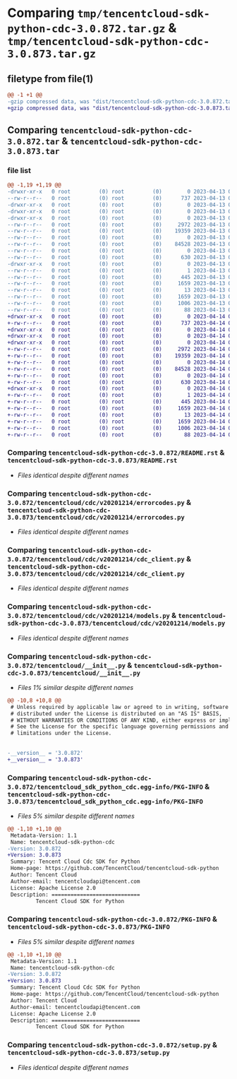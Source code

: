 # Comparing `tmp/tencentcloud-sdk-python-cdc-3.0.872.tar.gz` & `tmp/tencentcloud-sdk-python-cdc-3.0.873.tar.gz`

## filetype from file(1)

```diff
@@ -1 +1 @@
-gzip compressed data, was "dist/tencentcloud-sdk-python-cdc-3.0.872.tar", last modified: Thu Apr 13 00:23:31 2023, max compression
+gzip compressed data, was "dist/tencentcloud-sdk-python-cdc-3.0.873.tar", last modified: Fri Apr 14 00:24:00 2023, max compression
```

## Comparing `tencentcloud-sdk-python-cdc-3.0.872.tar` & `tencentcloud-sdk-python-cdc-3.0.873.tar`

### file list

```diff
@@ -1,19 +1,19 @@
-drwxr-xr-x   0 root         (0) root         (0)        0 2023-04-13 00:23:31.000000 tencentcloud-sdk-python-cdc-3.0.872/
--rw-r--r--   0 root         (0) root         (0)      737 2023-04-13 00:23:31.000000 tencentcloud-sdk-python-cdc-3.0.872/README.rst
-drwxr-xr-x   0 root         (0) root         (0)        0 2023-04-13 00:23:31.000000 tencentcloud-sdk-python-cdc-3.0.872/tencentcloud/
-drwxr-xr-x   0 root         (0) root         (0)        0 2023-04-13 00:23:31.000000 tencentcloud-sdk-python-cdc-3.0.872/tencentcloud/cdc/
-drwxr-xr-x   0 root         (0) root         (0)        0 2023-04-13 00:23:31.000000 tencentcloud-sdk-python-cdc-3.0.872/tencentcloud/cdc/v20201214/
--rw-r--r--   0 root         (0) root         (0)     2972 2023-04-13 00:23:31.000000 tencentcloud-sdk-python-cdc-3.0.872/tencentcloud/cdc/v20201214/errorcodes.py
--rw-r--r--   0 root         (0) root         (0)    19359 2023-04-13 00:23:31.000000 tencentcloud-sdk-python-cdc-3.0.872/tencentcloud/cdc/v20201214/cdc_client.py
--rw-r--r--   0 root         (0) root         (0)        0 2023-04-13 00:23:31.000000 tencentcloud-sdk-python-cdc-3.0.872/tencentcloud/cdc/v20201214/__init__.py
--rw-r--r--   0 root         (0) root         (0)    84528 2023-04-13 00:23:31.000000 tencentcloud-sdk-python-cdc-3.0.872/tencentcloud/cdc/v20201214/models.py
--rw-r--r--   0 root         (0) root         (0)        0 2023-04-13 00:23:31.000000 tencentcloud-sdk-python-cdc-3.0.872/tencentcloud/cdc/__init__.py
--rw-r--r--   0 root         (0) root         (0)      630 2023-04-13 00:23:31.000000 tencentcloud-sdk-python-cdc-3.0.872/tencentcloud/__init__.py
-drwxr-xr-x   0 root         (0) root         (0)        0 2023-04-13 00:23:31.000000 tencentcloud-sdk-python-cdc-3.0.872/tencentcloud_sdk_python_cdc.egg-info/
--rw-r--r--   0 root         (0) root         (0)        1 2023-04-13 00:23:31.000000 tencentcloud-sdk-python-cdc-3.0.872/tencentcloud_sdk_python_cdc.egg-info/dependency_links.txt
--rw-r--r--   0 root         (0) root         (0)      445 2023-04-13 00:23:31.000000 tencentcloud-sdk-python-cdc-3.0.872/tencentcloud_sdk_python_cdc.egg-info/SOURCES.txt
--rw-r--r--   0 root         (0) root         (0)     1659 2023-04-13 00:23:31.000000 tencentcloud-sdk-python-cdc-3.0.872/tencentcloud_sdk_python_cdc.egg-info/PKG-INFO
--rw-r--r--   0 root         (0) root         (0)       13 2023-04-13 00:23:31.000000 tencentcloud-sdk-python-cdc-3.0.872/tencentcloud_sdk_python_cdc.egg-info/top_level.txt
--rw-r--r--   0 root         (0) root         (0)     1659 2023-04-13 00:23:31.000000 tencentcloud-sdk-python-cdc-3.0.872/PKG-INFO
--rw-r--r--   0 root         (0) root         (0)     1006 2023-04-13 00:23:31.000000 tencentcloud-sdk-python-cdc-3.0.872/setup.py
--rw-r--r--   0 root         (0) root         (0)       88 2023-04-13 00:23:31.000000 tencentcloud-sdk-python-cdc-3.0.872/setup.cfg
+drwxr-xr-x   0 root         (0) root         (0)        0 2023-04-14 00:24:00.000000 tencentcloud-sdk-python-cdc-3.0.873/
+-rw-r--r--   0 root         (0) root         (0)      737 2023-04-14 00:24:00.000000 tencentcloud-sdk-python-cdc-3.0.873/README.rst
+drwxr-xr-x   0 root         (0) root         (0)        0 2023-04-14 00:24:00.000000 tencentcloud-sdk-python-cdc-3.0.873/tencentcloud/
+drwxr-xr-x   0 root         (0) root         (0)        0 2023-04-14 00:24:00.000000 tencentcloud-sdk-python-cdc-3.0.873/tencentcloud/cdc/
+drwxr-xr-x   0 root         (0) root         (0)        0 2023-04-14 00:24:00.000000 tencentcloud-sdk-python-cdc-3.0.873/tencentcloud/cdc/v20201214/
+-rw-r--r--   0 root         (0) root         (0)     2972 2023-04-14 00:24:00.000000 tencentcloud-sdk-python-cdc-3.0.873/tencentcloud/cdc/v20201214/errorcodes.py
+-rw-r--r--   0 root         (0) root         (0)    19359 2023-04-14 00:24:00.000000 tencentcloud-sdk-python-cdc-3.0.873/tencentcloud/cdc/v20201214/cdc_client.py
+-rw-r--r--   0 root         (0) root         (0)        0 2023-04-14 00:24:00.000000 tencentcloud-sdk-python-cdc-3.0.873/tencentcloud/cdc/v20201214/__init__.py
+-rw-r--r--   0 root         (0) root         (0)    84528 2023-04-14 00:24:00.000000 tencentcloud-sdk-python-cdc-3.0.873/tencentcloud/cdc/v20201214/models.py
+-rw-r--r--   0 root         (0) root         (0)        0 2023-04-14 00:24:00.000000 tencentcloud-sdk-python-cdc-3.0.873/tencentcloud/cdc/__init__.py
+-rw-r--r--   0 root         (0) root         (0)      630 2023-04-14 00:24:00.000000 tencentcloud-sdk-python-cdc-3.0.873/tencentcloud/__init__.py
+drwxr-xr-x   0 root         (0) root         (0)        0 2023-04-14 00:24:00.000000 tencentcloud-sdk-python-cdc-3.0.873/tencentcloud_sdk_python_cdc.egg-info/
+-rw-r--r--   0 root         (0) root         (0)        1 2023-04-14 00:24:00.000000 tencentcloud-sdk-python-cdc-3.0.873/tencentcloud_sdk_python_cdc.egg-info/dependency_links.txt
+-rw-r--r--   0 root         (0) root         (0)      445 2023-04-14 00:24:00.000000 tencentcloud-sdk-python-cdc-3.0.873/tencentcloud_sdk_python_cdc.egg-info/SOURCES.txt
+-rw-r--r--   0 root         (0) root         (0)     1659 2023-04-14 00:24:00.000000 tencentcloud-sdk-python-cdc-3.0.873/tencentcloud_sdk_python_cdc.egg-info/PKG-INFO
+-rw-r--r--   0 root         (0) root         (0)       13 2023-04-14 00:24:00.000000 tencentcloud-sdk-python-cdc-3.0.873/tencentcloud_sdk_python_cdc.egg-info/top_level.txt
+-rw-r--r--   0 root         (0) root         (0)     1659 2023-04-14 00:24:00.000000 tencentcloud-sdk-python-cdc-3.0.873/PKG-INFO
+-rw-r--r--   0 root         (0) root         (0)     1006 2023-04-14 00:24:00.000000 tencentcloud-sdk-python-cdc-3.0.873/setup.py
+-rw-r--r--   0 root         (0) root         (0)       88 2023-04-14 00:24:00.000000 tencentcloud-sdk-python-cdc-3.0.873/setup.cfg
```

### Comparing `tencentcloud-sdk-python-cdc-3.0.872/README.rst` & `tencentcloud-sdk-python-cdc-3.0.873/README.rst`

 * *Files identical despite different names*

### Comparing `tencentcloud-sdk-python-cdc-3.0.872/tencentcloud/cdc/v20201214/errorcodes.py` & `tencentcloud-sdk-python-cdc-3.0.873/tencentcloud/cdc/v20201214/errorcodes.py`

 * *Files identical despite different names*

### Comparing `tencentcloud-sdk-python-cdc-3.0.872/tencentcloud/cdc/v20201214/cdc_client.py` & `tencentcloud-sdk-python-cdc-3.0.873/tencentcloud/cdc/v20201214/cdc_client.py`

 * *Files identical despite different names*

### Comparing `tencentcloud-sdk-python-cdc-3.0.872/tencentcloud/cdc/v20201214/models.py` & `tencentcloud-sdk-python-cdc-3.0.873/tencentcloud/cdc/v20201214/models.py`

 * *Files identical despite different names*

### Comparing `tencentcloud-sdk-python-cdc-3.0.872/tencentcloud/__init__.py` & `tencentcloud-sdk-python-cdc-3.0.873/tencentcloud/__init__.py`

 * *Files 1% similar despite different names*

```diff
@@ -10,8 +10,8 @@
 # Unless required by applicable law or agreed to in writing, software
 # distributed under the License is distributed on an "AS IS" BASIS,
 # WITHOUT WARRANTIES OR CONDITIONS OF ANY KIND, either express or implied.
 # See the License for the specific language governing permissions and
 # limitations under the License.
 
 
-__version__ = '3.0.872'
+__version__ = '3.0.873'
```

### Comparing `tencentcloud-sdk-python-cdc-3.0.872/tencentcloud_sdk_python_cdc.egg-info/PKG-INFO` & `tencentcloud-sdk-python-cdc-3.0.873/tencentcloud_sdk_python_cdc.egg-info/PKG-INFO`

 * *Files 5% similar despite different names*

```diff
@@ -1,10 +1,10 @@
 Metadata-Version: 1.1
 Name: tencentcloud-sdk-python-cdc
-Version: 3.0.872
+Version: 3.0.873
 Summary: Tencent Cloud Cdc SDK for Python
 Home-page: https://github.com/TencentCloud/tencentcloud-sdk-python
 Author: Tencent Cloud
 Author-email: tencentcloudapi@tencent.com
 License: Apache License 2.0
 Description: ============================
         Tencent Cloud SDK for Python
```

### Comparing `tencentcloud-sdk-python-cdc-3.0.872/PKG-INFO` & `tencentcloud-sdk-python-cdc-3.0.873/PKG-INFO`

 * *Files 5% similar despite different names*

```diff
@@ -1,10 +1,10 @@
 Metadata-Version: 1.1
 Name: tencentcloud-sdk-python-cdc
-Version: 3.0.872
+Version: 3.0.873
 Summary: Tencent Cloud Cdc SDK for Python
 Home-page: https://github.com/TencentCloud/tencentcloud-sdk-python
 Author: Tencent Cloud
 Author-email: tencentcloudapi@tencent.com
 License: Apache License 2.0
 Description: ============================
         Tencent Cloud SDK for Python
```

### Comparing `tencentcloud-sdk-python-cdc-3.0.872/setup.py` & `tencentcloud-sdk-python-cdc-3.0.873/setup.py`

 * *Files identical despite different names*

